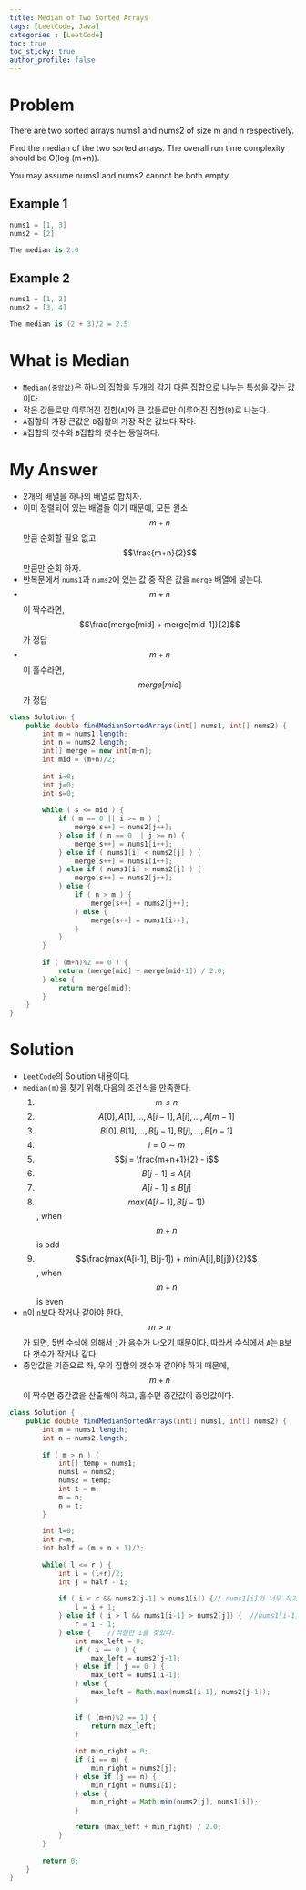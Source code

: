 ```yaml
---
title: Median of Two Sorted Arrays
tags: [LeetCode, Java]
categories : [LeetCode]
toc: true
toc_sticky: true
author_profile: false
---
```


# Problem

There are two sorted arrays nums1 and nums2 of size m and n respectively.

Find the median of the two sorted arrays. The overall run time complexity should be O(log (m+n)).

You may assume nums1 and nums2 cannot be both empty.

## Example 1

```swift
nums1 = [1, 3]
nums2 = [2]

The median is 2.0
```

## Example 2

```swift
nums1 = [1, 2]
nums2 = [3, 4]

The median is (2 + 3)/2 = 2.5
```
# What is Median

* `Median(중앙값)`은 하나의 집합을 두개의 각기 다른 집합으로 나누는 특성을 갖는 값이다.
* 작은 값들로만 이루어진 집합(`A`)와  큰 값들로만 이루어진 집합(`B`)로 나눈다.
* `A`집합의 가장 큰값은 `B`집합의 가장 작은 값보다 작다.
* `A`집합의 갯수와 `B`집합의 갯수는 동일하다.

# My Answer

* 2개의 배열을 하나의 배열로 합치자.
* 이미 정렬되어 있는 배열들 이기 때문에, 모든 원소 $$m+n$$ 만큼 순회할 필요 없고 $$\frac{m+n}{2}$$ 만큼만 순회 하자.
* 반복문에서 `nums1`과 `nums2`에 있는 값 중 작은 값을 `merge` 배열에 넣는다.
* $$m+n$$이 짝수라면, $$\frac{merge[mid] + merge[mid-1]}{2}$$가 정답
* $$m+n$$이 홀수라면, $$merge[mid]$$가 정답

```java
class Solution {
    public double findMedianSortedArrays(int[] nums1, int[] nums2) {
        int m = nums1.length;
        int n = nums2.length;
        int[] merge = new int[m+n];
        int mid = (m+n)/2;
        
        int i=0;
        int j=0;
        int s=0;
        
        while ( s <= mid ) {            
            if ( m == 0 || i >= m ) {
                merge[s++] = nums2[j++];
            } else if ( n == 0 || j >= n) {
                merge[s++] = nums1[i++];
            } else if ( nums1[i] < nums2[j] ) {
                merge[s++] = nums1[i++];
            } else if ( nums1[i] > nums2[j] ) {
                merge[s++] = nums2[j++];
            } else {
                if ( n > m ) {
                    merge[s++] = nums2[j++];
                } else {
                    merge[s++] = nums1[i++];
                }
            }            
        }
   
        if ( (m+n)%2 == 0 ) {
            return (merge[mid] + merge[mid-1]) / 2.0;
        } else {
            return merge[mid];
        }        
    }
}
```


# Solution
  
* `LeetCode`의 Solution 내용이다.
* `median(m)`을 찾기 위해,다음의 조건식을 만족한다.     
    1. $$m \le n$$    
    2. $$A[0], A[1],..., A[i-1], A[i],..., A[m-1]$$
    3. $$B[0], B[1],..., B[j-1], B[j],..., B[n-1]$$
    4. $$i = 0 \sim m$$
    5. $$j = \frac{m+n+1}{2} - i$$
    6. $$B[j-1] \le A[i]$$
    7. $$A[i-1] \le B[j]$$
    8. $$max(A[i-1], B[j-1])$$, when $$m+n$$ is odd
    9. $$\frac{max(A[i-1], B[j-1]) + min(A[i],B[j])}{2}$$, when $$m+n$$ is even    
* `m`이 `n`보다 작거나 같아야 한다. $$m > n$$가 되면, 5번 수식에 의해서 `j`가 음수가 나오기 때문이다. 따라서 수식에서 `A`는 `B`보다 갯수가 작거나 같다.
* 중앙값을 기준으로 좌, 우의 집합의 갯수가 같아야 하기 때문에, $$m+n$$이 짝수면 중간값을 산출해야 하고, 홀수면 중간값이 중앙값이다.

```java
class Solution {
    public double findMedianSortedArrays(int[] nums1, int[] nums2) {
        int m = nums1.length;
        int n = nums2.length;
        
        if ( m > n ) {
            int[] temp = nums1;
            nums1 = nums2;
            nums2 = temp;
            int t = m;
            m = n;
            n = t;           
        }
        
        int l=0;
        int r=m;
        int half = (m + n + 1)/2;
        
        while( l <= r ) {
            int i = (l+r)/2;
            int j = half - i;
            
            if ( i < r && nums2[j-1] > nums1[i]) {// nums1[i]가 너무 작기 때문에, 다음 값을 찾기 위해서 증가 시켜준다.
                l = i + 1;
            } else if ( i > l && nums1[i-1] > nums2[j]) {  //nums1[i-1]이 너무 크기 때문에, 다음 값을 찾기 위해서 감소 시켜준다.
                r = i - 1;
            } else {    //적절한 i를 찾았다.
                int max_left = 0;
                if ( i == 0 ) {
                    max_left = nums2[j-1];
                } else if ( j == 0 ) {
                    max_left = nums1[i-1];
                } else {
                    max_left = Math.max(nums1[i-1], nums2[j-1]);
                }
                
                if ( (m+n)%2 == 1) {
                    return max_left;
                }
                
                int min_right = 0;
                if (i == m) {
                    min_right = nums2[j];
                } else if (j == n) { 
                    min_right = nums1[i];
                } else { 
                    min_right = Math.min(nums2[j], nums1[i]);
                }

                return (max_left + min_right) / 2.0;
            }
        }
        
        return 0;
    }
}
```

